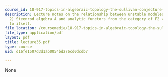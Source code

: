 ```yaml
---
course_id: 18-917-topics-in-algebraic-topology-the-sullivan-conjecture-fall-2007
description: Lecture notes on the relationship between unstable modules over the (mod
  2) Steenrod algebra A and analytic functors from the category of F2 vector spaces
  to itself.
file_location: /coursemedia/18-917-topics-in-algebraic-topology-the-sullivan-conjecture-fall-2007/d16fe1507d3d1ab0054bd276cd0dcdb7_lecture35.pdf
file_type: application/pdf
layout: pdf
title: lecture35.pdf
type: course
uid: d16fe1507d3d1ab0054bd276cd0dcdb7

---
```

None
